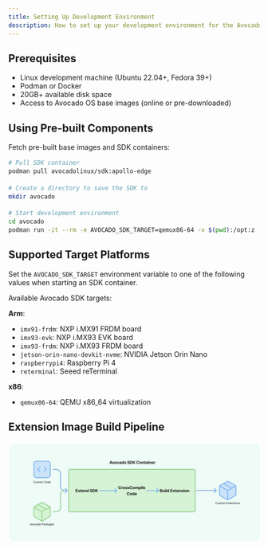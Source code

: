 ```yaml
---
title: Setting Up Development Environment
description: How to set up your development environment for the Avocado SDK.
---
```


## Prerequisites

- Linux development machine (Ubuntu 22.04+, Fedora 39+)
- Podman or Docker
- 20GB+ available disk space
- Access to Avocado OS base images (online or pre-downloaded)

## Using Pre-built Components

Fetch pre-built base images and SDK containers:

```bash
# Pull SDK container
podman pull avocadolinux/sdk:apollo-edge

# Create a directory to save the SDK to
mkdir avocado

# Start development environment
cd avocado
podman run -it --rm -e AVOCADO_SDK_TARGET=qemux86-64 -v $(pwd):/opt:z --entrypoint entrypoint.sh avocadolinux/sdk:apollo-edge /bin/bash
```

## Supported Target Platforms

Set the `AVOCADO_SDK_TARGET` environment variable to one of the following values when starting an SDK container.

Available Avocado SDK targets:

**Arm**:
- `imx91-frdm`: NXP i.MX91 FRDM board
- `imx93-evk`: NXP i.MX93 EVK board
- `imx93-frdm`: NXP i.MX93 FRDM board
- `jetson-orin-nano-devkit-nvme`: NVIDIA Jetson Orin Nano
- `raspberrypi4`: Raspberry Pi 4
- `reterminal`: Seeed reTerminal

**x86**:
- `qemux86-64`: QEMU x86_64 virtualization

## Extension Image Build Pipeline

![Extension Image Build Pipeline](../sdkcontainer.png)
